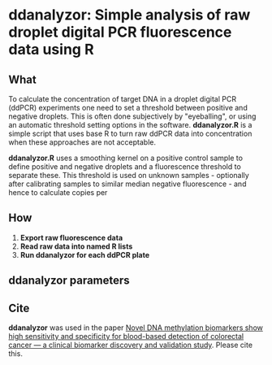 # ddanalyzor: Simple analysis of raw droplet digital PCR fluorescence data using R

## What
To calculate the concentration of target DNA in a droplet digital PCR (ddPCR)
experiments one need to set a threshold between positive and negative droplets.
This is often done subjectively by "eyeballing", or using an automatic threshold
setting options in the software.
**ddanalyzor.R** is a simple script that uses base R to turn raw ddPCR
data into concentration when these approaches are not acceptable.

**ddanalyzor.R** uses a smoothing kernel on a positive control sample to define
positive and negative droplets and a fluorescence threshold to separate these.
This threshold is used on unknown samples - optionally after calibrating samples
to similar median negative fluorescence - and hence to calculate copies per

## How
1. **Export raw fluorescence data**
2. **Read raw data into named R lists**
3. **Run ddanalyzor for each ddPCR plate**

## ddanalyzor parameters

## Cite
**ddanalyzor** was used in the paper [Novel DNA methylation biomarkers show high
sensitivity and specificity for blood-based detection of colorectal cancer — a
clinical biomarker discovery and validation study](https://doi.org/10.1186/s13148-019-0757-3).
Please cite this.
